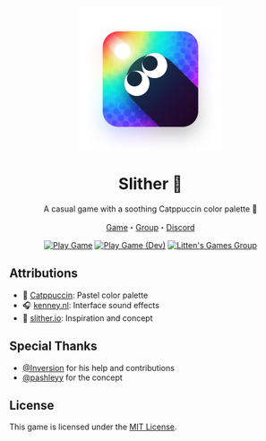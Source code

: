 <div align="center">
    <a href="https://www.roblox.com/games/14162747150/Slither">
        <img src="assets/marketing/github_logo.png" alt="Slither Icon" width="256" />
    </a>
</div>

<div align="center">

# Slither 🐍

A casual game with a soothing Catppuccin color palette 🎨

[Game](https://www.roblox.com/games/14162747150)・[Group](https://www.roblox.com/groups/4918739)・[Discord](https://discord.gg/tyjBaP44sK)

[![Play Game](https://img.shields.io/badge/play-00B06F?style=for-the-badge&logo=roblox)](https://www.roblox.com/games/14162747150)
[![Play Game (Dev)](https://img.shields.io/badge/canary-gold?style=for-the-badge&logo=robloxstudio&logoColor=black)](https://www.roblox.com/games/14162328419)
[![Litten's Games Group](https://img.shields.io/badge/litten's_games-C70039?style=for-the-badge&logo=roblox)](https://www.roblox.com/groups/4918739)

</div>

## Attributions

-   🎨 [Catppuccin](https://catppuccin.com): Pastel color palette
-   🎧 [kenney.nl](https://kenney.nl): Interface sound effects
-   🐍 [slither.io](https://slither.io): Inspiration and concept

## Special Thanks

-   [@Inversion](https://github.com/neoinversion) for his help and contributions
-   [@pashleyy](https://github.com/passhley) for the concept

## License

This game is licensed under the [MIT License](LICENSE.md).
